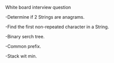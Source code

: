 White board interview question

-Determine if 2 Strings are anagrams.

-Find the first non-repeated character in a String.

-Binary serch tree.

-Common prefix.

-Stack wit min.